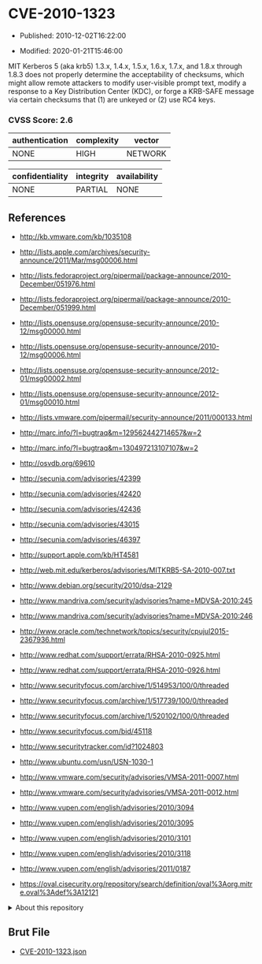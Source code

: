 # CVE-2010-1323

- Published: 2010-12-02T16:22:00

- Modified: 2020-01-21T15:46:00

MIT Kerberos 5 (aka krb5) 1.3.x, 1.4.x, 1.5.x, 1.6.x, 1.7.x, and 1.8.x through 1.8.3 does not properly determine the acceptability of checksums, which might allow remote attackers to modify user-visible prompt text, modify a response to a Key Distribution Center (KDC), or forge a KRB-SAFE message via certain checksums that (1) are unkeyed or (2) use RC4 keys.

### CVSS Score: **2.6**

| authentication | complexity | vector |
| --- | --- | --- |
| NONE | HIGH | NETWORK |

| confidentiality | integrity | availability |
| --- | --- | --- |
| NONE | PARTIAL | NONE |

## References

* http://kb.vmware.com/kb/1035108

* http://lists.apple.com/archives/security-announce/2011/Mar/msg00006.html

* http://lists.fedoraproject.org/pipermail/package-announce/2010-December/051976.html

* http://lists.fedoraproject.org/pipermail/package-announce/2010-December/051999.html

* http://lists.opensuse.org/opensuse-security-announce/2010-12/msg00000.html

* http://lists.opensuse.org/opensuse-security-announce/2010-12/msg00006.html

* http://lists.opensuse.org/opensuse-security-announce/2012-01/msg00002.html

* http://lists.opensuse.org/opensuse-security-announce/2012-01/msg00010.html

* http://lists.vmware.com/pipermail/security-announce/2011/000133.html

* http://marc.info/?l=bugtraq&m=129562442714657&w=2

* http://marc.info/?l=bugtraq&m=130497213107107&w=2

* http://osvdb.org/69610

* http://secunia.com/advisories/42399

* http://secunia.com/advisories/42420

* http://secunia.com/advisories/42436

* http://secunia.com/advisories/43015

* http://secunia.com/advisories/46397

* http://support.apple.com/kb/HT4581

* http://web.mit.edu/kerberos/advisories/MITKRB5-SA-2010-007.txt

* http://www.debian.org/security/2010/dsa-2129

* http://www.mandriva.com/security/advisories?name=MDVSA-2010:245

* http://www.mandriva.com/security/advisories?name=MDVSA-2010:246

* http://www.oracle.com/technetwork/topics/security/cpujul2015-2367936.html

* http://www.redhat.com/support/errata/RHSA-2010-0925.html

* http://www.redhat.com/support/errata/RHSA-2010-0926.html

* http://www.securityfocus.com/archive/1/514953/100/0/threaded

* http://www.securityfocus.com/archive/1/517739/100/0/threaded

* http://www.securityfocus.com/archive/1/520102/100/0/threaded

* http://www.securityfocus.com/bid/45118

* http://www.securitytracker.com/id?1024803

* http://www.ubuntu.com/usn/USN-1030-1

* http://www.vmware.com/security/advisories/VMSA-2011-0007.html

* http://www.vmware.com/security/advisories/VMSA-2011-0012.html

* http://www.vupen.com/english/advisories/2010/3094

* http://www.vupen.com/english/advisories/2010/3095

* http://www.vupen.com/english/advisories/2010/3101

* http://www.vupen.com/english/advisories/2010/3118

* http://www.vupen.com/english/advisories/2011/0187

* https://oval.cisecurity.org/repository/search/definition/oval%3Aorg.mitre.oval%3Adef%3A12121

<details>
<summary>About this repository</summary> 

  This repository is part of the project [Live Hack CVE](https://github.com/Live-Hack-CVE). Main website can be found [www.live-hack.org](https://www.live-hack.org) 
  
  Made by [Sn0wAlice](https://github.com/Sn0wAlice) for the people that care about security and need to have a feed of the latest CVEs. Hope you enjoy it, don't forget to star the repo and follow me on [Twitter](https://twitter.com/Sn0wAlice) and [Github](https://github.com/Sn0wAlice). And that is my [personnal website](https://www.alice-snow.me/)

  - [Home Page](https://github.com/Live-Hack-CVE)
  - [Framework](https://github.com/Live-Hack-CVE/cve-framework)
  - [CVE database](https://github.com/Live-Hack-CVE/full_database)
  - [Changelog](https://github.com/Live-Hack-CVE/Changelog)
</details>

## Brut File

* [CVE-2010-1323.json](https://raw.githubusercontent.com/Live-Hack-CVE/full_database/main/cves/2010/CVE-2010-1323.json)

